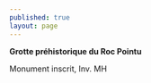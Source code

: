 ```yaml
---
published: true
layout: page
---
```


**Grotte préhistorique du Roc Pointu**

Monument inscrit, Inv. MH
